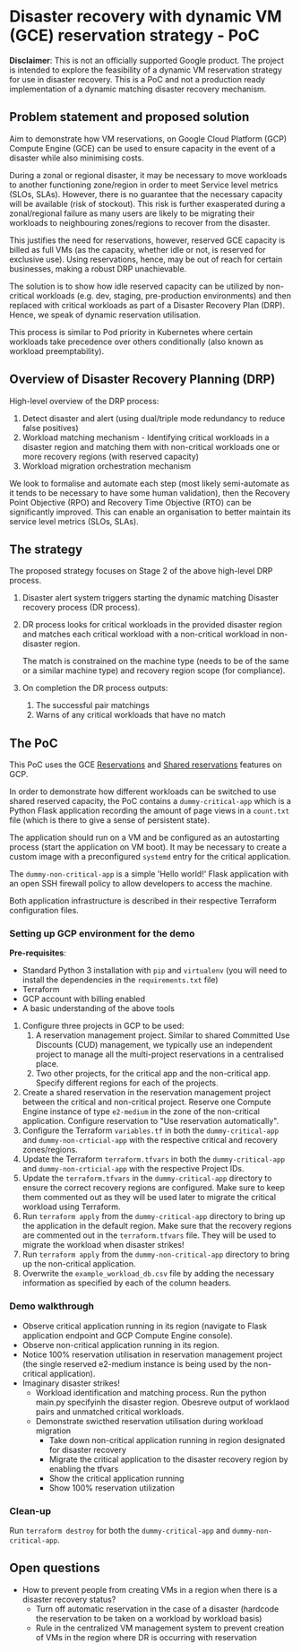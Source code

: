 # Disaster recovery with dynamic VM (GCE) reservation strategy - PoC

**Disclaimer**: This is not an officially supported Google product. The project
is intended to explore the feasibility of a dynamic VM reservation strategy for
use in disaster recovery. This is a PoC and not a production ready
implementation of a dynamic matching disaster recovery mechanism.

## Problem statement and proposed solution

Aim to demonstrate how VM reservations, on Google Cloud Platform (GCP) Compute
Engine (GCE) can be used to ensure capacity in the event of a disaster while
also minimising costs.

During a zonal or regional disaster, it may be necessary to move workloads to
another functioning zone/region in order to meet Service level metrics (SLOs,
SLAs). However, there is no guarantee that the necessary capacity will be
available (risk of stockout). This risk is further exasperated during a
zonal/regional failure as many users are likely to be migrating their workloads
to neighbouring zones/regions to recover from the disaster.

This justifies the need for reservations, however, reserved GCE capacity is
billed as full VMs (as the capacity, whether idle or not, is reserved for
exclusive use). Using reservations, hence, may be out of reach for certain
businesses, making a robust DRP unachievable.

The solution is to show how idle reserved capacity can be utilized by
non-critical workloads (e.g. dev, staging, pre-production environments) and then
replaced with critical workloads as part of a Disaster Recovery Plan (DRP).
Hence, we speak of dynamic reservation utilisation.

This process is similar to Pod priority in Kubernetes where certain workloads
take precedence over others conditionally (also known as workload
preemptability).

## Overview of Disaster Recovery Planning (DRP)

High-level overview of the DRP process:

1. Detect disaster and alert (using dual/triple mode redundancy to reduce false
   positives)
2. Workload matching mechanism - Identifying critical workloads in a disaster
   region and matching them with non-critical workloads one or more recovery
   regions (with reserved capacity)
3. Workload migration orchestration mechanism

We look to formalise and automate each step (most likely semi-automate as it
tends to be necessary to have some human validation), then the Recovery Point
Objective (RPO) and Recovery Time Objective (RTO) can be significantly improved.
This can enable an organisation to better maintain its service level metrics
(SLOs, SLAs).

## The strategy

The proposed strategy focuses on Stage 2 of the above high-level DRP process.

1. Disaster alert system triggers starting the dynamic matching Disaster
   recovery process (DR process).
2. DR process looks for critical workloads in the provided disaster region and
   matches each critical workload with a non-critical workload in non-disaster
   region.
  
   The match is constrained on the machine type (needs to be of the same or a
   similar machine type) and recovery region scope (for compliance).
3. On completion the DR process outputs:
    1. The successful pair matchings
    2. Warns of any critical workloads that have no match

## The PoC

This PoC uses the GCE
[Reservations](https://cloud.google.com/compute/docs/instances/reservations-overview)
and [Shared
reservations](https://cloud.google.com/compute/docs/instances/reservations-shared)
features on GCP.

In order to demonstrate how different workloads can be switched to use shared
reserved capacity, the PoC contains a `dummy-critical-app` which is a Python
Flask application recording the amount of page views in a `count.txt` file
(which is there to give a sense of persistent state).

The application should run on a VM and be configured as an autostarting process
(start the application on VM boot). It may be necessary to create a custom image
with a preconfigured `systemd` entry for the critical application.

The `dummy-non-critical-app` is a simple 'Hello world!' Flask application with
an open SSH firewall policy to allow developers to access the machine.

Both application infrastructure is described in their respective Terraform
configuration files.

### Setting up GCP environment for the demo

**Pre-requisites**:

- Standard Python 3 installation with `pip` and `virtualenv` (you will need to
  install the dependencies in the `requirements.txt` file)
- Terraform
- GCP account with billing enabled
- A basic understanding of the above tools

1. Configure three projects in GCP to be used:
    1. A reservation management project. Similar to shared Committed Use
       Discounts (CUD) management, we typically use an independent project to
       manage all the multi-project reservations in a centralised place.
    2. Two other projects, for the critical app and the non-critical app.
       Specify different regions for each of the projects.
2. Create a shared reservation in the reservation management project between the
   critical and non-critical project. Reserve one Compute Engine instance of
   type `e2-medium` in the zone of the non-critical application. Configure
   reservation to "Use reservation automatically".
3. Configure the Terraform `variables.tf` in both the `dummy-critical-app` and
   `dummy-non-crticial-app` with the respective critical and recovery
   zones/regions.
4. Update the Terraform `terraform.tfvars` in both the `dummy-critical-app` and
   `dummy-non-crticial-app` with the respective Project IDs.
5. Update the `terraform.tfvars` in the `dummy-critical-app` directory to ensure
   the correct recovery regions are configured. Make sure to keep them commented
   out as they will be used later to migrate the critical workload using
   Terraform.
6. Run `terraform apply` from the `dummy-critical-app` directory to bring up the
  application in the default region. Make sure that the recovery regions are
  commented out in the `terraform.tfvars` file. They will be used to migrate the
  workload when disaster strikes!
7. Run `terraform apply` from the `dummy-non-critical-app` directory to bring up
  the non-critical application.
8. Overwrite the `example_workload_db.csv` file by adding the necessary
   information as specified by each of the column headers.

### Demo walkthrough

- Observe critical application running in its region (navigate to Flask
  application endpoint and GCP Compute Engine console).
- Observe non-critical application running in its region.
- Notice 100% reservation utilisation in reservation management project (the
  single reserved e2-medium instance is being used by the non-critical
  application).
- Imaginary disaster strikes!
  - Workload identification and matching process. Run the python main.py
    specifyinh the disaster region. Obesreve output of worklaod pairs and
    unmatched critical workloads.
  - Demonstrate swicthed reservation utilisation during workload migration
    - Take down non-critical application running in region designated for
      disaster recovery
    - Migrate the critical application to the disaster recovery region by
      enabling the tfvars
    - Show the critical application running
    - Show 100% reservation utilization

### Clean-up

Run `terraform destroy` for both the `dummy-critical-app` and
`dummy-non-critical-app`.

## Open questions

- How to prevent people from creating VMs in a region when there is a disaster
  recovery status?
  - Turn off automatic reservation in the case of a disaster (hardcode the
    reservation to be taken on a workload by workload basis)
  - Rule in the centralized VM management system to prevent creation of VMs in
    the region where DR is occurring with reservation

